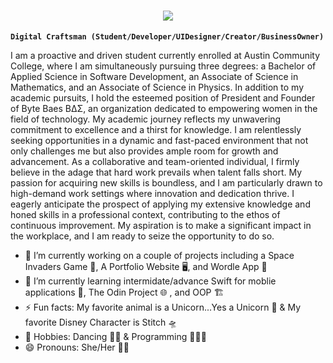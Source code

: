 <h1 align="center">
    <img src="https://readme-typing-svg.herokuapp.com?font=Handlee&size=40&pause=1000&color=F734F6&center=true&width=435&height=75&lines=Hi%2C+Welcome!+%F0%9F%91%8B;+I'm+Marissa+Langham!;" />
</h1>

**`Digital Craftsman (Student/Developer/UIDesigner/Creator/BusinessOwner)`**

I am a proactive and driven student currently enrolled at Austin Community College, where I am simultaneously pursuing three degrees: a Bachelor of Applied Science in Software Development, an Associate of Science in Mathematics, and an Associate of Science in Physics. In addition to my academic pursuits, I hold the esteemed position of President and Founder of Byte Baes BΔΣ, an organization dedicated to empowering women in the field of technology.
    My academic journey reflects my unwavering commitment to excellence and a thirst for knowledge. I am relentlessly seeking opportunities in a dynamic and fast-paced environment that not only challenges me but also provides ample room for growth and advancement. As a collaborative and team-oriented individual, I firmly believe in the adage that hard work prevails when talent falls short. My passion for acquiring new skills is boundless, and I am particularly drawn to high-demand work settings where innovation and dedication thrive. I eagerly anticipate the prospect of applying my extensive knowledge and honed skills in a professional context, contributing to the ethos of continuous improvement. My aspiration is to make a significant impact in the workplace, and I am ready to seize the opportunity to do so.

- 🔭 I’m currently working on a couple of projects including a Space Invaders Game 👾, A Portfolio Website 🖥️, and Wordle App 🧩
- 🌱 I’m currently learning intermidate/advance Swift for moblie applications 📱, The Odin Project 🌐 , and OOP 🏗️
- ⚡ Fun facts: My favorite animal is a Unicorn...Yes a Unicorn 🦄 & My favorite Disney Character is Stitch 🛸
- 🌈 Hobbies: Dancing 💃🏻 & Programming 👩🏻‍💻
 - 😄 Pronouns: She/Her 👩🏻

